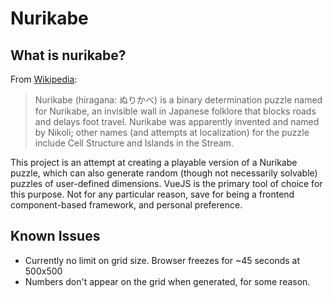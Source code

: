 # Nurikabe

## What is nurikabe?
From [Wikipedia](https://en.wikipedia.org/wiki/Nurikabe_(puzzle)):
> Nurikabe (hiragana: ぬりかべ) is a binary determination puzzle named for Nurikabe, an invisible wall in Japanese folklore that blocks roads and delays foot travel. Nurikabe was apparently invented and named by Nikoli; other names (and attempts at localization) for the puzzle include Cell Structure and Islands in the Stream.

This project is an attempt at creating a playable version of a Nurikabe puzzle, which can also generate random (though not necessarily solvable) puzzles of user-defined dimensions. VueJS is the primary tool of choice for this purpose. Not for any particular reason, save for being a frontend component-based framework, and personal preference.


## Known Issues
- Currently no limit on grid size. Browser freezes for ~45 seconds at 500x500
- Numbers don't appear on the grid when generated, for some reason.

